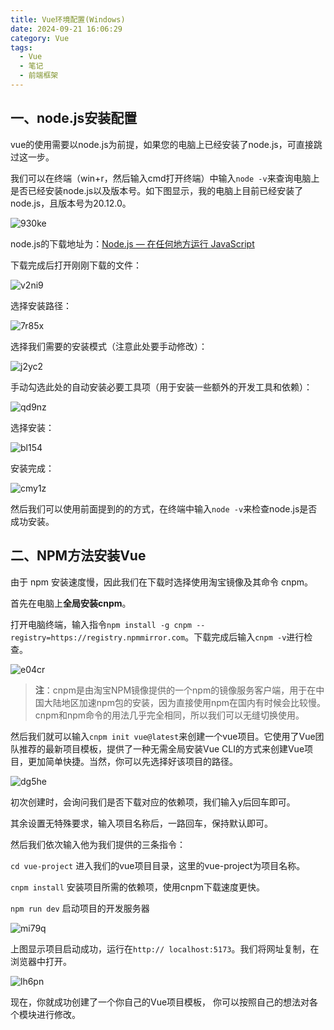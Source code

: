 ```yaml
---
title: Vue环境配置(Windows)
date: 2024-09-21 16:06:29
category: Vue
tags:
  - Vue
  - 笔记
  - 前端框架
---
```

## 一、node.js安装配置

vue的使用需要以node.js为前提，如果您的电脑上已经安装了node.js，可直接跳过这一步。

我们可以在终端（win+r，然后输入cmd打开终端）中输入`node -v`来查询电脑上是否已经安装node.js以及版本号。如下图显示，我的电脑上目前已经安装了node.js，且版本号为20.12.0。

![930ke](https://raw.githubusercontent.com/Emisaber/pic_obsidian/main/930ke.png)

node.js的下载地址为：[Node.js — 在任何地方运行 JavaScript](https://nodejs.org/zh-cn)

下载完成后打开刚刚下载的文件：

![v2ni9](https://raw.githubusercontent.com/Emisaber/pic_obsidian/main/v2ni9.png)

选择安装路径：

![7r85x](https://raw.githubusercontent.com/Emisaber/pic_obsidian/main/7r85x.png)

选择我们需要的安装模式（注意此处要手动修改）：

![j2yc2](https://raw.githubusercontent.com/Emisaber/pic_obsidian/main/j2yc2.png)

手动勾选此处的自动安装必要工具项（用于安装一些额外的开发工具和依赖）：

![qd9nz](https://raw.githubusercontent.com/Emisaber/pic_obsidian/main/qd9nz.png)

选择安装：

![bl154](https://raw.githubusercontent.com/Emisaber/pic_obsidian/main/bl154.png)

安装完成：

![cmy1z](https://raw.githubusercontent.com/Emisaber/pic_obsidian/main/cmy1z.png)

然后我们可以使用前面提到的的方式，在终端中输入`node -v`来检查node.js是否成功安装。

## 二、NPM方法安装Vue

由于 npm 安装速度慢，因此我们在下载时选择使用淘宝镜像及其命令 cnpm。

首先在电脑上**全局安装cnpm**。

打开电脑终端，输入指令`npm install -g cnpm --registry=https://registry.npmmirror.com`。下载完成后输入`cnpm -v`进行检查。

![e04cr](https://raw.githubusercontent.com/Emisaber/pic_obsidian/main/e04cr.png)

> **注**：cnpm是由淘宝NPM镜像提供的一个npm的镜像服务客户端，用于在中国大陆地区加速npm包的安装，因为直接使用npm在国内有时候会比较慢。cnpm和npm命令的用法几乎完全相同，所以我们可以无缝切换使用。

然后我们就可以输入`cnpm init vue@latest`来创建一个vue项目。它使用了Vue团队推荐的最新项目模板，提供了一种无需全局安装Vue CLI的方式来创建Vue项目，更加简单快捷。当然，你可以先选择好该项目的路径。

![dg5he](https://raw.githubusercontent.com/Emisaber/pic_obsidian/main/dg5he.png)

初次创建时，会询问我们是否下载对应的依赖项，我们输入y后回车即可。

其余设置无特殊要求，输入项目名称后，一路回车，保持默认即可。

然后我们依次输入他为我们提供的三条指令：

`cd vue-project`     进入我们的vue项目目录，这里的vue-project为项目名称。

`cnpm install`      安装项目所需的依赖项，使用cnpm下载速度更快。

`npm run dev`      启动项目的开发服务器

![mi79q](https://raw.githubusercontent.com/Emisaber/pic_obsidian/main/mi79q.png)

上图显示项目启动成功，运行在`http:// localhost:5173`。我们将网址复制，在浏览器中打开。

![lh6pn](https://raw.githubusercontent.com/Emisaber/pic_obsidian/main/lh6pn.png)

现在，你就成功创建了一个你自己的Vue项目模板， 你可以按照自己的想法对各个模块进行修改。